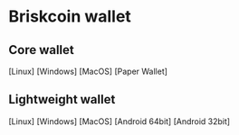 Briskcoin wallet
================
Core wallet
----------------
[Linux] [Windows] [MacOS] [Paper Wallet]

Lightweight wallet
----------------
[Linux] [Windows] [MacOS] [Android 64bit] [Android 32bit]

